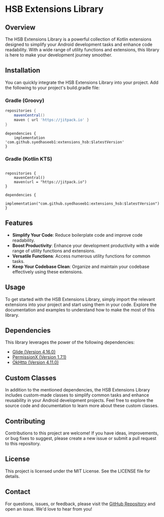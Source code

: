 # HSB Extensions Library

## Overview
The HSB Extensions Library is a powerful collection of Kotlin extensions designed to simplify your Android development tasks and enhance code readability. With a wide range of utility functions and extensions, this library is here to make your development journey smoother.

## Installation
You can quickly integrate the HSB Extensions Library into your project. Add the following to your project's build.gradle file:


### Gradle (Groovy)
```groovy
repositories {
    mavenCentral()
    maven { url 'https://jitpack.io' }
}
```
```
dependencies {
    implementation 'com.github.syedhaseeb1:extensions_hsb:$latestVersion'
}
```

### Gradle (Kotlin KTS)

```KTS

repositories {
    mavenCentral()
    maven(url = "https://jitpack.io")
}
```
```
dependencies {
    implementation("com.github.syedhaseeb1:extensions_hsb:$latestVersion")
}
```
## Features
- **Simplify Your Code**: Reduce boilerplate code and improve code readability.
- **Boost Productivity**: Enhance your development productivity with a wide range of utility functions and extensions.
- **Versatile Functions**: Access numerous utility functions for common tasks.
- **Keep Your Codebase Clean**: Organize and maintain your codebase effectively using these extensions.

## Usage
To get started with the HSB Extensions Library, simply import the relevant extensions into your project and start using them in your code. Explore the documentation and examples to understand how to make the most of this library.

## Dependencies
This library leverages the power of the following dependencies:
- [Glide (Version 4.16.0)](https://github.com/bumptech/glide)
- [PermissionX (Version 1.7.1)](https://github.com/guolindev/PermissionX)
- [OkHttp (Version 4.11.0)](https://github.com/square/okhttp)

## Custom Classes
In addition to the mentioned dependencies, the HSB Extensions Library includes custom-made classes to simplify common tasks and enhance reusability in your Android development projects. Feel free to explore the source code and documentation to learn more about these custom classes.

## Contributing
Contributions to this project are welcome! If you have ideas, improvements, or bug fixes to suggest, please create a new issue or submit a pull request to this repository.

## License
This project is licensed under the MIT License. See the LICENSE file for details.

## Contact
For questions, issues, or feedback, please visit the [GitHub Repository](https://github.com/syedhaseeb1/extensions_hsb) and open an issue. We'd love to hear from you!
